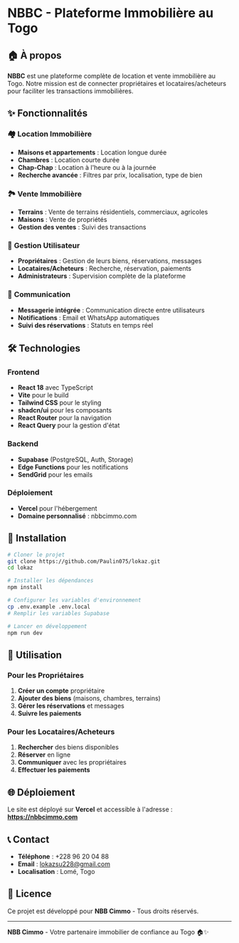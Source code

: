 # NBBC - Plateforme Immobilière au Togo

## 🏠 À propos

**NBBC** est une plateforme complète de location et vente immobilière au Togo. Notre mission est de connecter propriétaires et locataires/acheteurs pour faciliter les transactions immobilières.

## ✨ Fonctionnalités

### 🏘️ **Location Immobilière**
- **Maisons et appartements** : Location longue durée
- **Chambres** : Location courte durée
- **Chap-Chap** : Location à l'heure ou à la journée
- **Recherche avancée** : Filtres par prix, localisation, type de bien

### 🏞️ **Vente Immobilière**
- **Terrains** : Vente de terrains résidentiels, commerciaux, agricoles
- **Maisons** : Vente de propriétés
- **Gestion des ventes** : Suivi des transactions

### 👥 **Gestion Utilisateur**
- **Propriétaires** : Gestion de leurs biens, réservations, messages
- **Locataires/Acheteurs** : Recherche, réservation, paiements
- **Administrateurs** : Supervision complète de la plateforme

### 💬 **Communication**
- **Messagerie intégrée** : Communication directe entre utilisateurs
- **Notifications** : Email et WhatsApp automatiques
- **Suivi des réservations** : Statuts en temps réel

## 🛠️ Technologies

### **Frontend**
- **React 18** avec TypeScript
- **Vite** pour le build
- **Tailwind CSS** pour le styling
- **shadcn/ui** pour les composants
- **React Router** pour la navigation
- **React Query** pour la gestion d'état

### **Backend**
- **Supabase** (PostgreSQL, Auth, Storage)
- **Edge Functions** pour les notifications
- **SendGrid** pour les emails

### **Déploiement**
- **Vercel** pour l'hébergement
- **Domaine personnalisé** : nbbcimmo.com

## 🚀 Installation

```bash
# Cloner le projet
git clone https://github.com/Paulin075/lokaz.git
cd lokaz

# Installer les dépendances
npm install

# Configurer les variables d'environnement
cp .env.example .env.local
# Remplir les variables Supabase

# Lancer en développement
npm run dev
```

## 📱 Utilisation

### **Pour les Propriétaires**
1. **Créer un compte** propriétaire
2. **Ajouter des biens** (maisons, chambres, terrains)
3. **Gérer les réservations** et messages
4. **Suivre les paiements**

### **Pour les Locataires/Acheteurs**
1. **Rechercher** des biens disponibles
2. **Réserver** en ligne
3. **Communiquer** avec les propriétaires
4. **Effectuer les paiements**

## 🌐 Déploiement

Le site est déployé sur **Vercel** et accessible à l'adresse :
**https://nbbcimmo.com**

## 📞 Contact

- **Téléphone** : +228 96 20 04 88
- **Email** : lokazsu228@gmail.com
- **Localisation** : Lomé, Togo

## 📄 Licence

Ce projet est développé pour **NBB Cimmo** - Tous droits réservés.

---

**NBB Cimmo** - Votre partenaire immobilier de confiance au Togo 🏠✨

